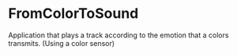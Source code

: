# FromColorToSound
Application that plays a track according to the emotion that a colors transmits. (Using a color sensor)
